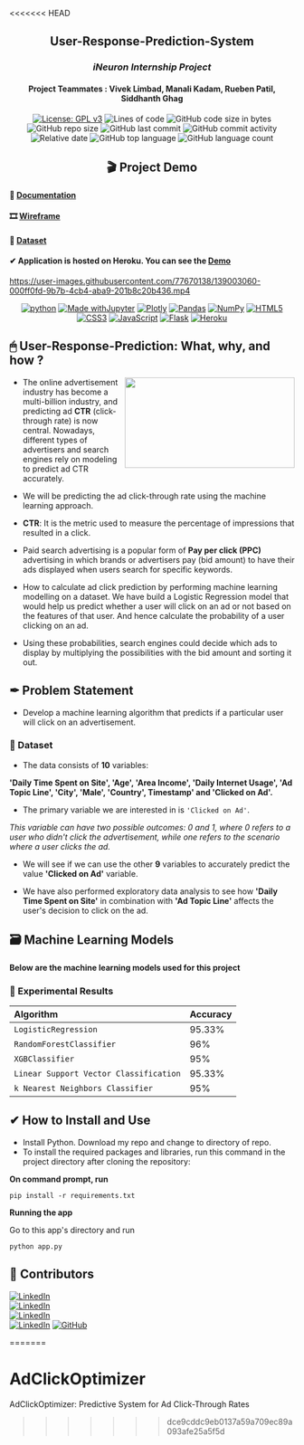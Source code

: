 <<<<<<< HEAD
<div align = "center">
  
## User-Response-Prediction-System
<h3> <i> iNeuron Internship Project</i></h3>
<h4>Project Teammates : Vivek Limbad, Manali Kadam, Rueben Patil, Siddhanth Ghag </h4>
  
[![License: GPL v3](https://img.shields.io/badge/License-GPLv3-ff2d55.svg)](https://www.gnu.org/licenses/gpl-3.0)
![Lines of code](https://img.shields.io/tokei/lines/github/7Vivek/User-Response-Prediction-System?color=5856d6)
![GitHub code size in bytes](https://img.shields.io/github/languages/code-size/7Vivek/User-Response-Prediction-System?color=ff9500)
![GitHub repo size](https://img.shields.io/github/repo-size/7Vivek/User-Response-Prediction-System?color=5ac8fa)
![GitHub last commit](https://img.shields.io/github/last-commit/7Vivek/User-Response-Prediction-System?color=4cd964)
![GitHub commit activity](https://img.shields.io/github/commit-activity/w/7Vivek/User-Response-Prediction-System?color=dd04fa)
![Relative date](https://img.shields.io/date/1635338107?color=1c80f6)
![GitHub top language](https://img.shields.io/github/languages/top/7Vivek/User-Response-Prediction-System?color=ffff66)
![GitHub language count](https://img.shields.io/github/languages/count/7Vivek/User-Response-Prediction-System?color=04e2b5)
</div>

<h2 align = "center"> 🎬 Project Demo </h2>

<h4>📑 <a href="https://github.com/7Vivek/User-Response-Prediction-System/blob/main/Documentation/User%20Response%20Prediction%20System%20using%20Machine%20Learning%20Techniques.pdf">Documentation</a></h4>
<h4>🎞 <a href="https://github.com/7Vivek/User-Response-Prediction-System/blob/main/Documentation/Wireframe%20Documentation.pdf">Wireframe</a></h4>
<h4>📂 <a href="https://github.com/7Vivek/User-Response-Prediction-System/tree/main/Dataset">Dataset</a></h4>
<h4> ✔ Application is hosted on Heroku. You can see the <a href="https://user-response-prediction.herokuapp.com/">Demo</a></h4>

https://user-images.githubusercontent.com/77670138/139003060-000ff0fd-9b7b-4cb4-aba9-201b8c20b436.mp4

<div align = "center">
  
[![python](https://img.shields.io/badge/Python-FFD43B?style=for-the-badge&logo=python&logoColor=darkgreen)](https://github.com/7Vivek/User-Response-Prediction-System/tree/main/Python%20Code)
[![Made withJupyter](https://img.shields.io/badge/Made%20with-Jupyter-orange?style=for-the-badge&logo=Jupyter)](https://github.com/7Vivek/User-Response-Prediction-System/tree/main/Model)
[![Plotly](https://img.shields.io/badge/Plotly-239120?style=for-the-badge&logo=plotly&logoColor=white)](https://github.com/7Vivek/User-Response-Prediction-System/tree/main/EDA)
[![Pandas](https://img.shields.io/badge/pandas-%23150458.svg?style=for-the-badge&logo=pandas&logoColor=white)](https://github.com/7Vivek/User-Response-Prediction-System/tree/main/EDA)
[![NumPy](https://img.shields.io/badge/Numpy-777BB4?style=for-the-badge&logo=numpy&logoColor=white)](https://github.com/7Vivek/User-Response-Prediction-System/tree/main/EDA)
[![HTML5](https://img.shields.io/badge/html5-%23E34F26.svg?style=for-the-badge&logo=html5&logoColor=white)](https://github.com/7Vivek/User-Response-Prediction-System/blob/main/templates/index.html)
[![CSS3](https://img.shields.io/badge/css3-%231572B6.svg?style=for-the-badge&logo=css3&logoColor=white)](https://github.com/7Vivek/User-Response-Prediction-System/blob/main/static/css/style.css)
[![JavaScript](https://img.shields.io/badge/javascript-%23323330.svg?style=for-the-badge&logo=javascript&logoColor=%23F7DF1E)](https://github.com/7Vivek/User-Response-Prediction-System/blob/main/templates/index.html)
[![Flask](https://img.shields.io/badge/flask-%23000.svg?style=for-the-badge&logo=flask&logoColor=white)](https://github.com/7Vivek/User-Response-Prediction-System/blob/main/app.py)
[![Heroku](https://img.shields.io/badge/heroku-%23430098.svg?style=for-the-badge&logo=heroku&logoColor=white)](https://user-response-prediction.herokuapp.com/)
 </div>

<h2>🖱 User-Response-Prediction: What, why, and how ?</h2>

<img align = "right" src="https://miro.medium.com/max/960/1*hIPMAi6s0xF23Y8GWcPWWA.gif" style="width:300px;height:160px;"></img>    

- The online advertisement industry has become a multi-billion industry, and predicting ad **CTR** (click-through rate) is now central. Nowadays, different types of advertisers and search engines rely on modeling to predict ad CTR accurately.

- We will be predicting the ad click-through rate using the machine learning approach.

- **CTR**: It is the metric used to measure the percentage of impressions that resulted in a click.

- Paid search advertising is a popular form of **Pay per click (PPC)** advertising in which brands or advertisers pay (bid amount) to have their ads displayed when users search for specific keywords.

- How to calculate ad click prediction by performing machine learning modelling on a dataset. We have build a Logistic Regression model that would help us predict whether a user will click on an ad or not based on the features of that user. And hence calculate the probability of a user clicking on an ad.

- Using these probabilities, search engines could decide which ads to display by multiplying the possibilities with the bid amount and sorting it out.

<h2> ✒ Problem Statement</h2>

- Develop a machine learning algorithm that predicts if a particular user will click on an advertisement.

<h3> 📂 Dataset </h3>

- The data consists of **10** variables:

**'Daily Time Spent on Site', 'Age', 'Area Income', 'Daily Internet Usage', 'Ad Topic Line', 'City', 'Male', 'Country', Timestamp' and 'Clicked on Ad'.**

- The primary variable we are interested in is ```'Clicked on Ad'```.

<i>This variable can have two possible outcomes: 0 and 1, where 0 refers to a user who didn't click the advertisement, while one refers to the scenario where a user clicks the ad.</i>

- We will see if we can use the other **9** variables to accurately predict the value **'Clicked on Ad'** variable. 

- We have also performed exploratory data analysis to see how **'Daily Time Spent on Site'** in combination with **'Ad Topic Line'** affects the user's decision to click on the ad.

<h2> 🗃 Machine Learning Models </h2>

#### Below are the machine learning models used for this project

### 📝 Experimental Results

| Algorithm                               | Accuracy |
| :-------------------------------------  | :------- | 
| `LogisticRegression`                    | 95.33% |
| `RandomForestClassifier`                | 96% |
| `XGBClassifier`                         | 95% |
| `Linear Support Vector Classification`  | 95.33% |
| `k Nearest Neighbors Classifier`        | 95% |

<h2> ✔ How to Install and Use</h2>

- Install Python. Download my repo and change to directory of repo.
- To install the required packages and libraries, run this command in the project directory after cloning the repository:

**On command prompt, run**
```
pip install -r requirements.txt
```
**Running the app**

Go to this app's directory and run
```
python app.py
```

<h2> 🧩 Contributors </h2>

[![LinkedIn](https://img.shields.io/badge/ManaliKadam-%230077B5.svg?style=for-the-badge&logo=linkedin&logoColor=white)](https://www.linkedin.com/in/manali-kadam-aa855b215)
<br>
[![LinkedIn](https://img.shields.io/badge/RuebenPatil-%230077B5.svg?style=for-the-badge&logo=linkedin&logoColor=white)](https://www.linkedin.com/in/rueben-patil-3b14b91b3)
<br>
[![LinkedIn](https://img.shields.io/badge/SiddhanthGhag-%230077B5.svg?style=for-the-badge&logo=linkedin&logoColor=white)](https://www.linkedin.com/in/siddhanth-ghag-68b7511a9)
<br>
[![LinkedIn](https://img.shields.io/badge/VivekLimbad-%230077B5.svg?style=for-the-badge&logo=linkedin&logoColor=white)](https://www.linkedin.com/in/vivek-limbad-412667215/)
[![GitHub](https://img.shields.io/badge/VivekLimbad-%23121011.svg?style=for-the-badge&logo=github&logoColor=white)](https://github.com/7Vivek)




=======
# AdClickOptimizer
AdClickOptimizer: Predictive System for Ad Click-Through Rates
>>>>>>> dce9cddc9eb0137a59a709ec89a093afe25a5f5d
